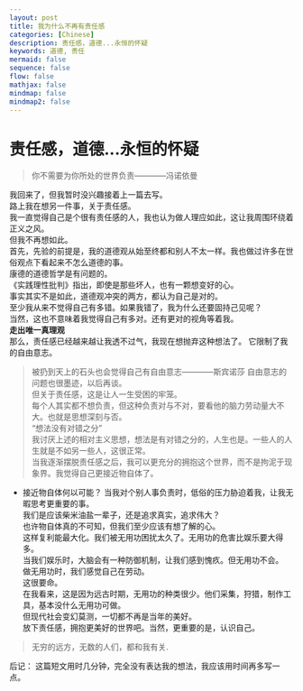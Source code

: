 ```yaml
---
layout: post
title: 我为什么不再有责任感
categories: [Chinese]
description: 责任感，道德...永恒的怀疑
keywords: 道德, 责任
mermaid: false
sequence: false
flow: false
mathjax: false
mindmap: false
mindmap2: false
---
```

# 责任感，道德...永恒的怀疑



>你不需要为你所处的世界负责————冯诺依曼

我回来了，但我暂时没兴趣接着上一篇去写。  
路上我在想另一件事，关于责任感。  
我一直觉得自己是个很有责任感的人，我也认为做人理应如此，这让我周围环绕着正义之风。  
但我不再想如此。  
首先，先验的前提是，我的道德观从始至终都和别人不太一样。我也做过许多在世俗观点下看起来不怎么道德的事。  
康德的道德哲学是有问题的。  
《实践理性批判》指出，即使是那些坏人，也有一颗想变好的心。  
事实其实不是如此，道德观冲突的两方，都认为自己是对的。  
至少我从来不觉得自己有多错。如果我错了，我为什么还要固持己见呢？  
当然，这也不意味着我觉得自己有多对。还有更对的视角等着我。  
**走出唯一真理观**  
那么，责任感已经越来越让我透不过气，我现在想抛弃这种想法了。
它限制了我的自由意志。  
>被扔到天上的石头也会觉得自己有自由意志————斯宾诺莎
自由意志的问题也很墨迹，以后再谈。  
但关于责任感，这是让人一生受困的牢笼。  
每个人其实都不想负责，但这种负责对与不对，要看他的脑力劳动量大不大。也就是思想深刻与否。  
“想法没有对错之分”  
我讨厌上述的相对主义思想，想法是有对错之分的，人生也是。一些人的人生就是不如另一些人，这很正常。  
当我逐渐摆脱责任感之后，我可以更充分的拥抱这个世界，而不是拘泥于现象界。我觉得自己更接近物自体了。  
* 接近物自体何以可能？
当我对个别人事负责时，低俗的压力胁迫着我，让我无暇思考更重要的事。  
我们是应该柴米油盐一辈子，还是追求真实，追求伟大？  
也许物自体真的不可知，但我们至少应该有想了解的心。  
这样复利能最大化。我们被无用功困扰太久了。无用功的危害比娱乐要大得多。  
当我们娱乐时，大脑会有一种防御机制，让我们感到愧疚。但无用功不会。  
做无用功时，我们感觉自己在劳动。  
这很要命。  
在我看来，这是因为远古时期，无用功的种类很少。他们采集，狩猎，制作工具，基本没什么无用功可做。  
但现代社会变幻莫测，一切都不再是当年的美好。  
放下责任感，拥抱更美好的世界吧。当然，更重要的是，认识自己。  
>无穷的远方，无数的人们，都和我有关.

后记：
这篇短文用时几分钟，完全没有表达我的想法，我应该用时间再多写一点。  



